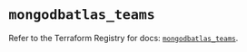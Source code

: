 # `mongodbatlas_teams`

Refer to the Terraform Registry for docs: [`mongodbatlas_teams`](https://registry.terraform.io/providers/mongodb/mongodbatlas/1.27.0/docs/resources/teams).
